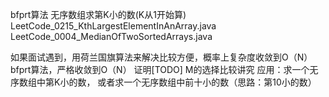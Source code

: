 bfprt算法
无序数组求第K小的数(K从1开始算)
LeetCode_0215_KthLargestElementInAnArray.java
LeetCode_0004_MedianOfTwoSortedArrays.java

如果面试遇到，用荷兰国旗算法来解决比较方便，概率上复杂度收敛到O（N）
bfprt算法，严格收敛到O（N）  证明[TODO]
M的选择比较讲究
应用：求一个无序数组中第K小的数，
或者求一个无序数组中前十小的数（思路：第10小的数）
